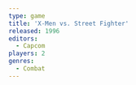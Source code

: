 ```yaml
---
type: game
title: 'X-Men vs. Street Fighter'
released: 1996
editors: 
  - Capcom
players: 2
genres:
  - Combat
---
```

